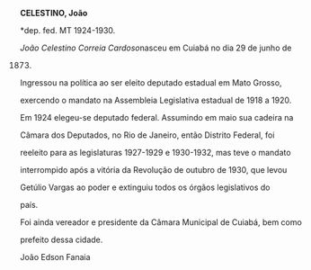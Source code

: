**CELESTINO, João**



\*dep. fed. MT 1924-1930.



*João Celestino Correia Cardoso*nasceu em Cuiabá no dia 29 de junho de

1873.



Ingressou na política ao ser eleito deputado estadual em Mato Grosso,

exercendo o mandato na Assembleia Legislativa estadual de 1918 a 1920.

Em 1924 elegeu-se deputado federal. Assumindo em maio sua cadeira na

Câmara dos Deputados, no Rio de Janeiro, então Distrito Federal, foi

reeleito para as legislaturas 1927-1929 e 1930-1932, mas teve o mandato

interrompido após a vitória da Revolução de outubro de 1930, que levou

Getúlio Vargas ao poder e extinguiu todos os órgãos legislativos do

país.



Foi ainda vereador e presidente da Câmara Municipal de Cuiabá, bem como

prefeito dessa cidade.



João Edson Fanaia



